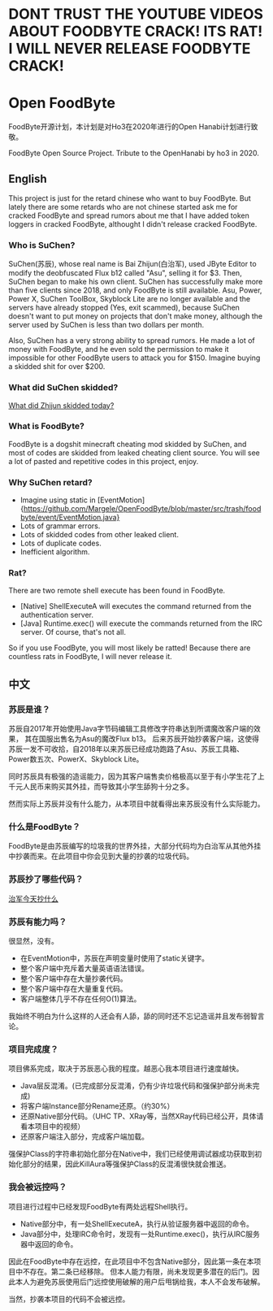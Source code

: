 # DONT TRUST THE YOUTUBE VIDEOS ABOUT FOODBYTE CRACK! ITS RAT! I WILL NEVER RELEASE FOODBYTE CRACK!

# Open FoodByte
FoodByte开源计划，本计划是对Ho3在2020年进行的Open Hanabi计划进行致敬。

FoodByte Open Source Project. Tribute to the OpenHanabi by ho3 in 2020.

## English
This project is just for the retard chinese who want to buy FoodByte. But lately there are some retards who are not chinese started ask me for cracked FoodByte and spread rumors about me that I have added token loggers in cracked FoodByte, althought I didn't release cracked FoodByte.

### Who is SuChen?
SuChen(苏辰), whose real name is Bai Zhijun(白治军), used JByte Editor to modify the deobfuscated Flux b12 called "Asu", selling it for $3.
Then, SuChen began to make his own client. SuChen has successfully make more than five clients since 2018, and only FoodByte is still available. Asu, Power, Power X, SuChen ToolBox, Skyblock Lite are no longer available and the servers have already stopped (Yes, exit scammed), because SuChen doesn't want to put money on projects that don't make money, although the server used by SuChen is less than two dollars per month.

Also, SuChen has a very strong ability to spread rumors. 
He made a lot of money with FoodByte, and he even sold the permission to make it impossible for other FoodByte users to attack you for $150. 
Imagine buying a skidded shit for over $200.

### What did SuChen skidded?
[What did Zhijun skidded today?](WHATDIDZHIJUNPASTETODAY.md)

### What is FoodByte?
FoodByte is a dogshit minecraft cheating mod skidded by SuChen, and most of codes are skidded from leaked cheating client source. 
You will see a lot of pasted and repetitive codes in this project, enjoy.

### Why SuChen retard?
* Imagine using static in [EventMotion]{https://github.com/Margele/OpenFoodByte/blob/master/src/trash/foodbyte/event/EventMotion.java}
* Lots of grammar errors.
* Lots of skidded codes from other leaked client.
* Lots of duplicate codes.
* Inefficient algorithm.

### Rat?
There are two remote shell execute has been found in FoodByte.

* [Native] ShellExecuteA will executes the command returned from the authentication server.
* [Java] Runtime.exec() will execute the commands returned from the IRC server.
Of course, that's not all.

So if you use FoodByte, you will most likely be ratted!
Because there are countless rats in FoodByte, I will never release it.

## 中文

### 苏辰是谁？
苏辰自2017年开始使用Java字节码编辑工具修改字符串达到所谓魔改客户端的效果， 其在国服出售名为Asu的魔改Flux b13。
后来苏辰开始抄袭客户端，这使得苏辰一发不可收拾，自2018年以来苏辰已经成功跑路了Asu、苏辰工具箱、Power数五次、PowerX、Skyblock Lite。

同时苏辰具有极强的造谣能力，因为其客户端售卖价格极高以至于有小学生花了上千元人民币来购买其外挂，而导致其小学生舔狗十分之多。

然而实际上苏辰并没有什么能力，从本项目中就看得出来苏辰没有什么实际能力。

### 什么是FoodByte？
FoodByte是由苏辰编写的垃圾我的世界外挂，大部分代码均为白治军从其他外挂中抄袭而来。在此项目中你会见到大量的抄袭的垃圾代码。

### 苏辰抄了哪些代码？
[治军今天抄什么](WHATDIDZHIJUNPASTETODAY.md)

### 苏辰有能力吗？
很显然，没有。

* 在EventMotion中，苏辰在声明变量时使用了static关键字。
* 整个客户端中充斥着大量英语语法错误。
* 整个客户端中存在大量抄袭代码。
* 整个客户端中存在大量重复代码。
* 客户端整体几乎不存在任何O(1)算法。

我始终不明白为什么这样的人还会有人舔，舔的同时还不忘记造谣并且发布弱智言论。

### 项目完成度？
项目佛系完成，取决于苏辰恶心我的程度。越恶心我本项目进行速度越快。

* Java层反混淆。(已完成部分反混淆，仍有少许垃圾代码和强保护部分尚未完成)
* 将客户端Instance部分Rename还原。（约30%）
* 还原Native部分代码。（UHC TP、XRay等，当然XRay代码已经公开，具体请看本项目中的视频）
* 还原客户端注入部分，完成客户端加载。

强保护Class的字符串初始化部分在Native中，我们已经使用调试器成功获取到初始化部分的结果，因此KillAura等强保护Class的反混淆很快就会推送。

### 我会被远控吗？
项目进行过程中已经发现FoodByte有两处远程Shell执行。

* Native部分中，有一处ShellExecuteA，执行从验证服务器中返回的命令。
* Java部分中，处理IRC命令时，发现有一处Runtime.exec()，执行从IRC服务器中返回的命令。

因此在FoodByte中存在远控，在此项目中不包含Native部分，因此第一条在本项目中不存在。第二条已经移除。
但本人能力有限，尚未发现更多潜在的后门。因此本人为避免苏辰使用后门远控使用破解的用户后甩锅给我，本人不会发布破解。

当然，抄袭本项目的代码不会被远控。
